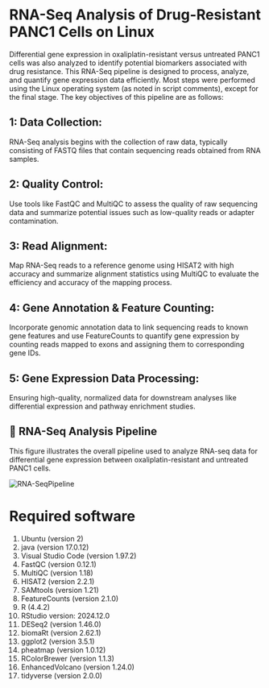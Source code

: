 # RNA-Seq Analysis of Drug-Resistant PANC1 Cells on Linux

Differential gene expression in oxaliplatin-resistant versus untreated PANC1 cells was also analyzed to identify potential biomarkers associated with drug resistance. This RNA-Seq pipeline is designed to process, analyze, and quantify gene expression data efficiently. Most steps were performed using the Linux operating system (as noted in script comments), except for the final stage. The key objectives of this pipeline are as follows:


## 1: Data Collection:
RNA-Seq analysis begins with the collection of raw data, typically consisting of FASTQ files that contain sequencing reads obtained from RNA samples.

## 2: Quality Control: 
Use tools like FastQC and MultiQC to assess the quality of raw sequencing data and summarize potential issues such as low-quality reads or adapter contamination.

## 3: Read Alignment: 
Map RNA-Seq reads to a reference genome using HISAT2 with high accuracy and summarize alignment statistics using MultiQC to evaluate the efficiency and accuracy of the mapping process.

## 4: Gene Annotation & Feature Counting: 
Incorporate genomic annotation data to link sequencing reads to known gene features and use FeatureCounts to quantify gene expression by counting reads mapped to exons and assigning them to corresponding gene IDs.

## 5: Gene Expression Data Processing: 
Ensuring high-quality, normalized data for downstream analyses like differential expression and pathway enrichment studies.

## 🧬 RNA-Seq Analysis Pipeline

This figure illustrates the overall pipeline used to analyze RNA-seq data for differential gene expression between oxaliplatin-resistant and untreated PANC1 cells.

![RNA-SeqPipeline](RNASeqPiPline.jpg)


# Required software

1. Ubuntu (version 2)
2. java (version 17.0.12)
3. Visual Studio Code (version 1.97.2)
4. FastQC (version 0.12.1)
5. MultiQC (version 1.18)
6. HISAT2 (version 2.2.1)
7. SAMtools (version 1.21)
8. FeatureCounts (version 2.1.0)
9. R (4.4.2)
10. RStudio version: 2024.12.0
11. DESeq2 (version 1.46.0)
12. biomaRt (version 2.62.1)
13. ggplot2 (version 3.5.1)
14. pheatmap (version 1.0.12)
15. RColorBrewer (version 1.1.3)
16. EnhancedVolcano (version 1.24.0)
17. tidyverse (version 2.0.0)


